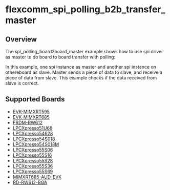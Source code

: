 # flexcomm_spi_polling_b2b_transfer_master

## Overview
The spi_polling_board2board_master example shows how to use spi driver as master to do board to board transfer with 
polling:

In this example, one spi instance as master and another spi instance on othereboard as slave. Master sends a piece of
data to slave, and receive a piece of data from slave. This example checks if the data received from slave is correct.

## Supported Boards
- [EVK-MIMXRT595](../../../../../_boards/evkmimxrt595/driver_examples/spi/polling_b2b_transfer/master/example_board_readme.md)
- [EVK-MIMXRT685](../../../../../_boards/evkmimxrt685/driver_examples/spi/polling_b2b_transfer/master/example_board_readme.md)
- [FRDM-RW612](../../../../../_boards/frdmrw612/driver_examples/spi/polling_b2b_transfer/master/example_board_readme.md)
- [LPCXpresso51U68](../../../../../_boards/lpcxpresso51u68/driver_examples/spi/polling_b2b_transfer/master/example_board_readme.md)
- [LPCXpresso54628](../../../../../_boards/lpcxpresso54628/driver_examples/spi/polling_b2b_transfer/master/example_board_readme.md)
- [LPCXpresso54S018](../../../../../_boards/lpcxpresso54s018/driver_examples/spi/polling_b2b_transfer/master/example_board_readme.md)
- [LPCXpresso54S018M](../../../../../_boards/lpcxpresso54s018m/driver_examples/spi/polling_b2b_transfer/master/example_board_readme.md)
- [LPCXpresso55S06](../../../../../_boards/lpcxpresso55s06/driver_examples/spi/polling_b2b_transfer/master/example_board_readme.md)
- [LPCXpresso55S16](../../../../../_boards/lpcxpresso55s16/driver_examples/spi/polling_b2b_transfer/master/example_board_readme.md)
- [LPCXpresso55S28](../../../../../_boards/lpcxpresso55s28/driver_examples/spi/polling_b2b_transfer/master/example_board_readme.md)
- [LPCXpresso55S36](../../../../../_boards/lpcxpresso55s36/driver_examples/spi/polling_b2b_transfer/master/example_board_readme.md)
- [LPCXpresso55S69](../../../../../_boards/lpcxpresso55s69/driver_examples/spi/polling_b2b_transfer/master/example_board_readme.md)
- [MIMXRT685-AUD-EVK](../../../../../_boards/mimxrt685audevk/driver_examples/spi/polling_b2b_transfer/master/example_board_readme.md)
- [RD-RW612-BGA](../../../../../_boards/rdrw612bga/driver_examples/spi/polling_b2b_transfer/master/example_board_readme.md)
